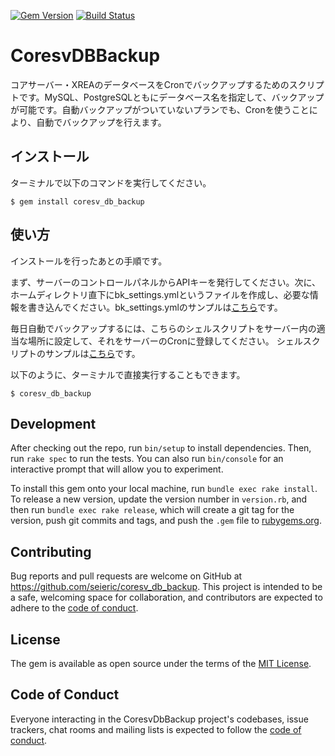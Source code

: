 [![Gem Version](https://badge.fury.io/rb/coresv_db_backup.svg)](https://badge.fury.io/rb/coresv_db_backup)
[![Build Status](https://travis-ci.com/seieric/coreserver-db-backup-ruby.svg?branch=master)](https://travis-ci.com/seieric/coreserver-db-backup-ruby)
# CoresvDBBackup
コアサーバー・XREAのデータベースをCronでバックアップするためのスクリプトです。MySQL、PostgreSQLともにデータベース名を指定して、バックアップが可能です。自動バックアップがついていないプランでも、Cronを使うことにより、自動でバックアップを行えます。

## インストール
ターミナルで以下のコマンドを実行してください。

    $ gem install coresv_db_backup

## 使い方
インストールを行ったあとの手順です。

まず、サーバーのコントロールパネルからAPIキーを発行してください。次に、ホームディレクトリ直下にbk_settings.ymlというファイルを作成し、必要な情報を書き込んでください。bk_settings.ymlのサンプルは[こちら](https://github.com/seieric/coreserver-db-backup-ruby/blob/master/bk_settings.yml.example)です。

毎日自動でバックアップするには、こちらのシェルスクリプトをサーバー内の適当な場所に設定して、それをサーバーのCronに登録してください。
シェルスクリプトのサンプルは[こちら](https://github.com/seieric/coreserver-db-backup-ruby/blob/master/backup.sh.example)です。

以下のように、ターミナルで直接実行することもできます。

    $ coresv_db_backup

## Development

After checking out the repo, run `bin/setup` to install dependencies. Then, run `rake spec` to run the tests. You can also run `bin/console` for an interactive prompt that will allow you to experiment.

To install this gem onto your local machine, run `bundle exec rake install`. To release a new version, update the version number in `version.rb`, and then run `bundle exec rake release`, which will create a git tag for the version, push git commits and tags, and push the `.gem` file to [rubygems.org](https://rubygems.org).

## Contributing

Bug reports and pull requests are welcome on GitHub at https://github.com/seieric/coresv_db_backup. This project is intended to be a safe, welcoming space for collaboration, and contributors are expected to adhere to the [code of conduct](https://github.com/seieric/coreserver-db-backup-ruby/blob/master/CODE_OF_CONDUCT.md).


## License

The gem is available as open source under the terms of the [MIT License](https://opensource.org/licenses/MIT).

## Code of Conduct

Everyone interacting in the CoresvDbBackup project's codebases, issue trackers, chat rooms and mailing lists is expected to follow the [code of conduct](https://github.com/seieric/coreserver-db-backup-ruby/blob/master/CODE_OF_CONDUCT.md).
